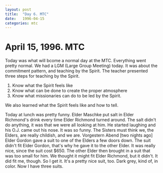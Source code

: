 ```yaml
---
layout: post
title:  "Day 6. MTC"
date:   1996-04-15
categories: mtc
---
```

# April 15, 1996. MTC

Today was what will bcome a normal day at the MTC. Everything went pretty
normal. We had a LGM (Large Group Meeting) today. It was about the commitment
pattern, and teaching by the Spirit. The teacher presented three steps for
teaching by the Spirit. 

1. Know what the Spirit feels like
2. Know what can be done to create the proper atmosphere
3. Know what missionaries can do to be led by the Spirit.

We also learned what the Spirit feels like and how to tell.

Today at lunch was pretty funny. Elder Maschke put salt in Elder Richmond's
drink every time Elder Richmond turned around. The salt didn't do anything, it
was that we were all looking at him. He started laughing and his O.J. came out
his nose. It was so funny. The Sisters must think we, the Elders, are really
childish, and we are. Vorgestern Abend [two nights ago] Elder Gordon gave a suit
to one of the Elders a few doors down. The suit didn't fit Elder Gordon, that's
why he gave it to the other Elder. It was really nice, since the suit cost $650.
The other Elder then brought in a suit that was too small for him. We thought it
might fit Elder Richmond, but it didn't. It did fit me, though. So I get it.
It's a pretty nice suit, too. Dark grey, kind of, in color. Now I have three
suits.
